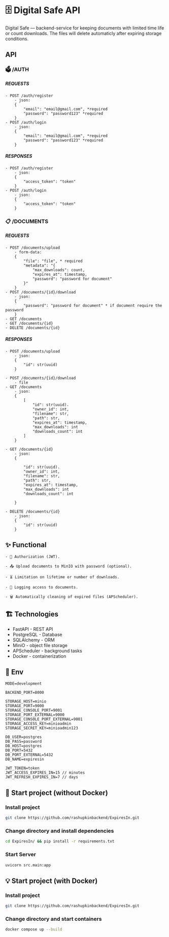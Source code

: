 # 🗄️ Digital Safe API

Digital Safe — backend-service for keeping documents with limited time life or count downloads.
The files will delete automaticly after expiring storage conditions.

## API

### 🗳 /AUTH

##### REQUESTS

    - POST /auth/register
        - json:
        {
            "email": "email@gmail.com", *required
            "password": "password123" *required
        }
    - POST /auth/login
        - json:
        {
            "email": "email@gmail.com", *required
            "password": "password123" *required
        }

##### RESPONSES

    - POST /auth/register
        - json:
        {
            "access_token": "token"
        }
    - POST /auth/login
        - json:
        {
            "access_token": "token"
        }

### 📋 /DOCUMENTS

##### REQUESTS

    - POST /documents/upload
        - form-data:
        {
            "file": "file", * required
            "metadata": "{
                "max_downloads": count,
                "expires_at": timestamp,
                "password": "password for document"
            }"
        }
    - POST /documents/{id}/download
        - json:
        {
            "password": "password for document" * if document require the password
        }
    - GET /documents
    - GET /documents/{id}
    - DELETE /documents/{id}

##### RESPONSES

    - POST /documents/upload
        - json:
        {
            "id": str(uuid)
        }

    - POST /documents/{id}/download
        - file
    - GET /documents
        - json:
        {
            [
                "id": str(uuid).
                "owner_id": int,
                "filename": str,
                "path": str,
                "expires_at": timestamp,
                "max_downloads": int
                "downloads_count": int
            ]
        }

    - GET /documents/{id}
        - json:
        {

            "id": str(uuid).
            "owner_id": int,
            "filename": str,
            "path": str,
            "expires_at": timestamp,
            "max_downloads": int
            "downloads_count": int

        }

    - DELETE /documents/{id}
        - json:
        {
            "id": str(uuid)
        }

## ✨ Functional

    - 🔐 Authorization (JWT).

    - 📤 Upload documents to MinIO with password (optional).

    - ⏳ Limitation on lifetime or number of downloads.

    - 📝 Logging access to documents.

    - 🗑️ Automatically cleaning of expired files (APScheduler).

## 🏗️ Technologies

- FastAPI - REST API
- PostgreSQL - Database
- SQLAlchemy - ORM
- MiniO - object file storage
- APScheduler - background tasks
- Docker - containerization

## 🔑 Env

```env
MODE=development

BACKEND_PORT=8000

STORAGE_HOST=minio
STORAGE_PORT=9000
STORAGE_CONSOLE_PORT=9001
STORAGE_PORT_EXTERNAL=9000
STORAGE_CONSOLE_PORT_EXTERNAL=9001
STORAGE_ACCESS_KEY=minioadmin
STORAGE_SECRET_KEY=minioadmin123

DB_USER=postgres
DB_PASS=password
DB_HOST=postgres
DB_PORT=5432
DB_PORT_EXTERNAL=5432
DB_NAME=expiresin

JWT_TOKEN=token
JWT_ACCESS_EXPIRES_IN=15 // minutes
JWT_REFRESH_EXPIRES_IN=7 // days

```

## 🔋 Start project (without Docker)

### Install project

```bash
git clone https://github.com/rashupkinbackend/ExpiresIn.git
```

### Change directory and install dependencies

```bash
cd ExpiresIn/ && pip install -r requirements.txt
```

### Start Server

```bash
uvicorn src.main:app
```

## 💡 Start project (with Docker)

### Install project

```bash
git clone https://github.com/rashupkinbackend/ExpiresIn.git
```

### Change directory and start containers

```bash
docker compose up --build
```
